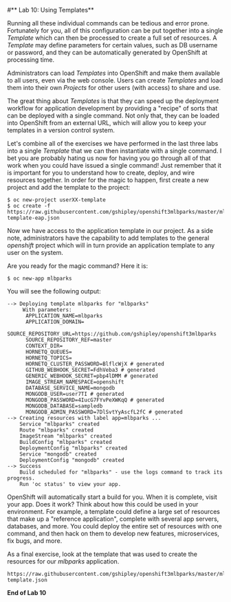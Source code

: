 #** Lab 10: Using Templates**

Running all these individual commands can be tedious and error prone.
Fortunately for you, all of this configuration can be put together into a single
*Template* which can then be processed to create a full set of resources. A
*Template* may define parameters for certain values, such as DB username or
password, and they can be automatically generated by OpenShift at processing
time.

Administrators can load *Templates* into OpenShift and make them available to
all users, even via the web console. Users can create *Templates* and load them
into their own *Projects* for other users (with access) to share and use.

The great thing about *Templates* is that they can speed up the deployment
workflow for application development by providing a "recipe" of sorts that can
be deployed with a single command.  Not only that, they can be loaded into
OpenShift from an external URL, which will allow you to keep your templates in a
version control system.

Let's combine all of the exercises we have performed in the last three labs into
a single *Template* that we can then instantiate with a single command.  I bet
you are probably hating us now for having you go through all of that work when
you could have issued a single command! Just remember that it is important for
you to understand how to create, deploy, and wire resources together.  In order
for the magic to happen, first create a new project and add the template to the
project:

	$ oc new-project userXX-template
	$ oc create -f https://raw.githubusercontent.com/gshipley/openshift3mlbparks/master/mlbparks-template-eap.json

Now we have access to the application template in our project.  As a side note, administrators have the capability to add templates to the general *openshift* project which will in turn provide an application template to any user on the system.

Are you ready for the magic command?  Here it is:

	$ oc new-app mlbparks

You will see the following output:

    --> Deploying template mlbparks for "mlbparks"
         With parameters:
          APPLICATION_NAME=mlbparks
          APPLICATION_DOMAIN=
          SOURCE_REPOSITORY_URL=https://github.com/gshipley/openshift3mlbparks
          SOURCE_REPOSITORY_REF=master
          CONTEXT_DIR=
          HORNETQ_QUEUES=
          HORNETQ_TOPICS=
          HORNETQ_CLUSTER_PASSWORD=BlflcWjX # generated
          GITHUB_WEBHOOK_SECRET=FdhVeba3 # generated
          GENERIC_WEBHOOK_SECRET=pbp4lDMM # generated
          IMAGE_STREAM_NAMESPACE=openshift
          DATABASE_SERVICE_NAME=mongodb
          MONGODB_USER=user7TI # generated
          MONGODB_PASSWORD=4IucG7FYvPeXWKqQ # generated
          MONGODB_DATABASE=sampledb
          MONGODB_ADMIN_PASSWORD=7DlSvtYyAscfL2fC # generated
    --> Creating resources with label app=mlbparks ...
        Service "mlbparks" created
        Route "mlbparks" created
        ImageStream "mlbparks" created
        BuildConfig "mlbparks" created
        DeploymentConfig "mlbparks" created
        Service "mongodb" created
        DeploymentConfig "mongodb" created
    --> Success
        Build scheduled for "mlbparks" - use the logs command to track its progress.
        Run 'oc status' to view your app.

OpenShift will automatically start a build for you. When it is complete, visit
your app. Does it work? Think about how this could be used in your environment.
For example, a template could define a large set of resources that make up a
"reference application", complete with several app servers, databases, and more.
You could deploy the entire set of resources with one command, and then hack on
them to develop new features, microservices, fix bugs, and more.

As a final exercise, look at the template that was used to create the
resources for our *mlbparks* application.

    https://raw.githubusercontent.com/gshipley/openshift3mlbparks/master/mlbparks-template.json

**End of Lab 10**
